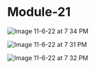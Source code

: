 # Module-21
![Image 11-6-22 at 7 34 PM](https://user-images.githubusercontent.com/107082333/200208891-db22f1f5-e992-4e30-968b-7ee6d187a571.jpg)


![Image 11-6-22 at 7 31 PM](https://user-images.githubusercontent.com/107082333/200208801-b040a16c-d267-47c2-a20a-4ba52cc3ae4c.jpg)





![Image 11-6-22 at 7 32 PM](https://user-images.githubusercontent.com/107082333/200208811-a7597edb-d465-4b5a-8df4-e059d650576b.jpg)





